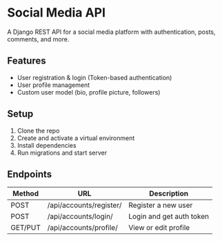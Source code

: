 # Social Media API

A Django REST API for a social media platform with authentication, posts, comments, and more.

## Features
- User registration & login (Token-based authentication)
- User profile management
- Custom user model (bio, profile picture, followers)

## Setup
1. Clone the repo
2. Create and activate a virtual environment
3. Install dependencies
4. Run migrations and start server

## Endpoints
| Method | URL | Description |
|--------|-----|-------------|
| POST | /api/accounts/register/ | Register a new user |
| POST | /api/accounts/login/ | Login and get auth token |
| GET/PUT | /api/accounts/profile/ | View or edit profile |
